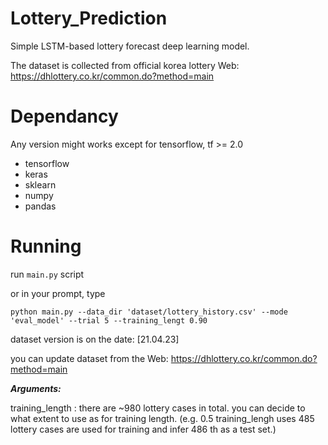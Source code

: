# Lottery_Prediction
Simple LSTM-based lottery forecast deep learning model.

The dataset is collected from official korea lottery Web: https://dhlottery.co.kr/common.do?method=main

# Dependancy

Any version might works except for tensorflow, tf >= 2.0
* tensorflow 
* keras
* sklearn
* numpy 
* pandas




# Running

run ``main.py`` script

or in your prompt, type

``python main.py --data_dir 'dataset/lottery_history.csv' --mode 'eval_model' --trial 5 --training_lengt 0.90 ``  

dataset version is on the date: [21.04.23]

you can update dataset from the Web:  https://dhlottery.co.kr/common.do?method=main

***Arguments:***

training_length : there are ~980 lottery cases in total. you can decide to what extent to use as for training length.
(e.g. 0.5 training_lengh uses 485 lottery cases are used for training and infer 486 th as a test set.)

